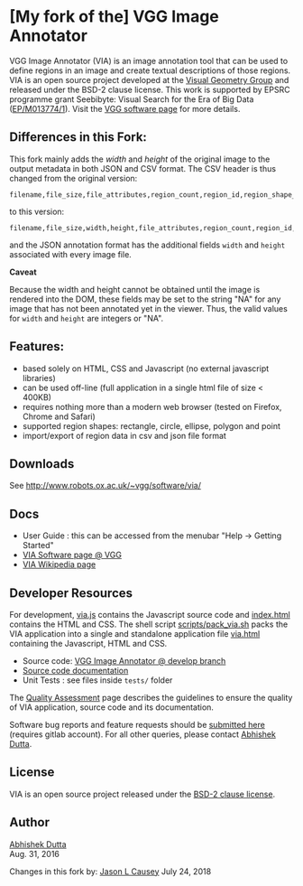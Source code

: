 # \[My fork of the\] VGG Image Annotator

VGG Image Annotator (VIA) is an image annotation tool that can be used to define 
regions in an image and create textual descriptions of those regions. VIA is an 
open source project developed at the [Visual Geometry Group](http://www.robots.ox.ac.uk/~vgg/) 
and released under the BSD-2 clause license. This work is supported by EPSRC programme grant 
Seebibyte: Visual Search for the Era of Big Data ([EP/M013774/1](http://www.seebibyte.org/index.html)).
Visit the [VGG software page](http://www.robots.ox.ac.uk/~vgg/software/via/) for more details.

## Differences in this Fork:
This fork mainly adds the *width* and *height* of the original image to the output metadata in
both JSON and CSV format.  The CSV header is thus changed from the original version:

    filename,file_size,file_attributes,region_count,region_id,region_shape_attributes,region_attributes

to this version:

    filename,file_size,width,height,file_attributes,region_count,region_id,region_shape_attributes,region_attributes

and the JSON annotation format has the additional fields `width` and `height`
associated with every image file.

**Caveat**

Because the width and height cannot be obtained until the image is rendered into 
the DOM, these fields may be set to the string "NA" for any image that has not 
been annotated yet in the viewer.  Thus, the valid values for `width` and `height` are
integers or "NA".

## Features:
  * based solely on HTML, CSS and Javascript (no external javascript libraries)
  * can be used off-line (full application in a single html file of size &lt; 400KB)
  * requires nothing more than a modern web browser (tested on Firefox, Chrome and Safari)
  * supported region shapes: rectangle, circle, ellipse, polygon and point
  * import/export of region data in csv and json file format


## Downloads
See http://www.robots.ox.ac.uk/~vgg/software/via/

## Docs
 * User Guide : this can be accessed from the menubar "Help -> Getting Started"
 * [VIA Software page @ VGG](http://www.robots.ox.ac.uk/~vgg/software/via/)
 * [VIA Wikipedia page](https://en.wikipedia.org/wiki/VGG_Image_Annotator)

## Developer Resources
For development, [via.js](https://gitlab.com/vgg/via/blob/develop/via.js) 
contains the Javascript source code and 
[index.html](https://gitlab.com/vgg/via/blob/develop/index.html) contains the 
HTML and CSS. The shell script [scripts/pack_via.sh](scripts/pack_via.sh) 
packs the VIA application into a single and standalone application file 
[via.html](https://gitlab.com/vgg/via/blob/develop/via.html) containing the 
Javascript, HTML and CSS.

 * Source code: [VGG Image Annotator @ develop branch](https://gitlab.com/vgg/via/blob/develop)
 * [Source code documentation](https://gitlab.com/vgg/via/blob/develop/CodeDoc.md)
 * Unit Tests : see files inside `tests/` folder

The [Quality Assessment](https://gitlab.com/vgg/via/blob/develop/QualityAssessment.md) 
page describes the guidelines to ensure the quality of VIA application, source 
code and its documentation.

Software bug reports and feature requests should be 
[submitted here](https://gitlab.com/vgg/via/issues/new) (requires gitlab account).
For all other queries, please contact [Abhishek Dutta](mailto:adutta@robots.ox.ac.uk).

## License
VIA is an open source project released under the 
[BSD-2 clause license](https://gitlab.com/vgg/via/blob/master/LICENSE).

## Author
[Abhishek Dutta](mailto:adutta@robots.ox.ac.uk)  
Aug. 31, 2016

Changes in this fork by:
[Jason L Causey](https://jasoncausey.net)
July 24, 2018